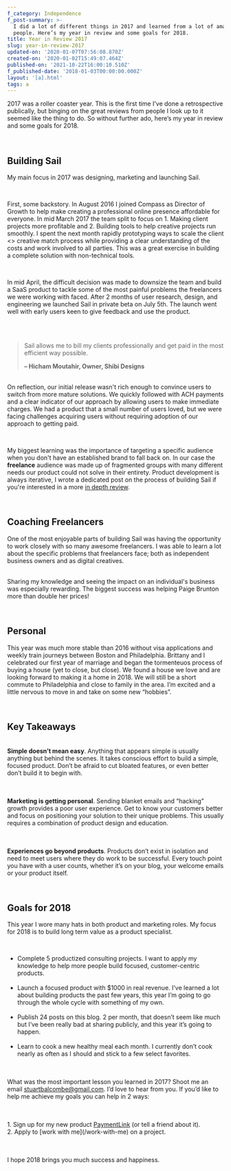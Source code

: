 ```yaml
---
f_category: Independence
f_post-summary: >-
  I did a lot of different things in 2017 and learned from a lot of amazing
  people. Here’s my year in review and some goals for 2018.
title: Year in Review 2017
slug: year-in-review-2017
updated-on: '2020-01-07T07:56:08.870Z'
created-on: '2020-01-02T15:49:07.464Z'
published-on: '2021-10-22T16:00:10.510Z'
f_published-date: '2018-01-03T00:00:00.000Z'
layout: '[a].html'
tags: a
---
```


2017 was a roller coaster year. This is the first time I’ve done a retrospective publically, but binging on the great reviews from people I look up to it seemed like the thing to do. So without further ado, here’s my year in review and some goals for 2018.

‍

Building Sail
-------------

My main focus in 2017 was designing, marketing and launching Sail.

‍  
  
First, some backstory. In August 2016 I joined Compass as Director of Growth to help make creating a professional online presence affordable for everyone. In mid March 2017 the team split to focus on 1. Making client projects more profitable and 2. Building tools to help creative projects run smoothly. I spent the next month rapidly prototyping ways to scale the client <> creative match process while providing a clear understanding of the costs and work involved to all parties. This was a great exercise in building a complete solution with non-technical tools.

‍  
  
In mid April, the difficult decision was made to downsize the team and build a SaaS product to tackle some of the most painful problems the freelancers we were working with faced. After 2 months of user research, design, and engineering we launched Sail in private beta on July 5th. The launch went well with early users keen to give feedback and use the product.  
‍

‍

> Sail allows me to bill my clients professionally and get paid in the most efficient way possible.  
>   
> **– Hicham Moutahir, Owner, Shibi Designs**‍

‍  
On reflection, our initial release wasn't rich enough to convince users to switch from more mature solutions. We quickly followed with ACH payments and a clear indicator of our approach by allowing users to make immediate charges. We had a product that a small number of users loved, but we were facing challenges acquiring users without requiring adoption of our approach to getting paid.

‍  
  
My biggest learning was the importance of targeting a specific audience when you don't have an established brand to fall back on. In our case the **freelance** audience was made up of fragmented groups with many different needs our product could not solve in their entirety. Product development is always iterative, I wrote a dedicated post on the process of building Sail if you're interested in a more [in depth review](/a/designing-payment-experiences).

‍

Coaching Freelancers
--------------------

One of the most enjoyable parts of building Sail was having the opportunity to work closely with so many awesome freelancers. I was able to learn a lot about the specific problems that freelancers face; both as independent business owners and as digital creatives.

‍  
Sharing my knowledge and seeing the impact on an individual's business was especially rewarding. The biggest success was helping Paige Brunton more than double her prices!

‍

Personal
--------

This year was much more stable than 2016 without visa applications and weekly train journeys between Boston and Philadelphia. Brittany and I celebrated our first year of marriage and began the tormenteuos process of buying a house (yet to close, but close). We found a house we love and are looking forward to making it a home in 2018. We will still be a short commute to Philadelphia and close to family in the area. I’m excited and a little nervous to move in and take on some new “hobbies”.

‍

Key Takeaways
-------------

‍  
**Simple doesn’t mean easy**. Anything that appears simple is usually anything but behind the scenes. It takes conscious effort to build a simple, focused product. Don’t be afraid to cut bloated features, or even better don’t build it to begin with.  
‍

‍  
**Marketing is getting personal**. Sending blanket emails and “hacking” growth provides a poor user experience. Get to know your customers better and focus on positioning your solution to their unique problems. This usually requires a combination of product design and education.  
‍

‍  
**Experiences go beyond products**. Products don’t exist in isolation and need to meet users where they do work to be successful. Every touch point you have with a user counts, whether it’s on your blog, your welcome emails or your product itself.

‍

Goals for 2018
--------------

This year I wore many hats in both product and marketing roles. My focus for 2018 is to build long term value as a product specialist.

‍

*   Complete 5 productized consulting projects. I want to apply my knowledge to help more people build focused, customer-centric products.  
    ‍
*   Launch a focused product with $1000 in real revenue. I’ve learned a lot about building products the past few years, this year I’m going to go through the whole cycle with something of my own.  
    ‍
*   Publish 24 posts on this blog. 2 per month, that doesn’t seem like much but I’ve been really bad at sharing publicly, and this year it’s going to happen.  
    ‍
*   Learn to cook a new healthy meal each month. I currently don’t cook nearly as often as I should and stick to a few select favorites.  
    ‍

‍  
What was the most important lesson you learned in 2017? Shoot me an email [stuartbalcombe@gmail.com](mailto:stuartbalcombe@gmail.com). I’d love to hear from you. If you’d like to help me achieve my goals you can help in 2 ways:  
‍

‍  
1\. Sign up for my new product [PaymentLink](https://www.paymentlink.me) (or tell a friend about it).  
2\. Apply to \[work with me\](/work-with-me) on a project.  
‍

‍  
I hope 2018 brings you much success and happiness.
